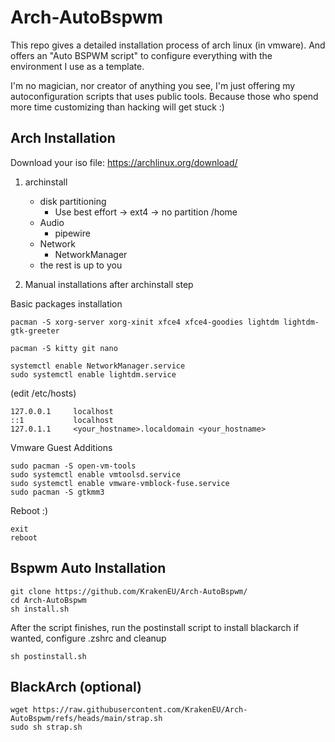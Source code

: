 # Arch-AutoBspwm
This repo gives a detailed installation process of arch linux (in vmware). And offers an "Auto BSPWM script" to configure everything with the environment I use as a template.

I'm no magician, nor creator of anything you see, I'm just offering my autoconfiguration scripts that uses public tools. Because those who spend more time customizing than hacking will get stuck :)


## Arch Installation

Download your iso file: https://archlinux.org/download/

1. archinstall
	- disk partitioning 
		- Use best effort -> ext4 -> no partition /home
 	 - Audio
		- pipewire
   	- Network 
		- NetworkManager
	- the rest is up to you


2. Manual installations after archinstall step

Basic packages installation

```
pacman -S xorg-server xorg-xinit xfce4 xfce4-goodies lightdm lightdm-gtk-greeter

pacman -S kitty git nano

systemctl enable NetworkManager.service
sudo systemctl enable lightdm.service
```

(edit /etc/hosts)

```
127.0.0.1     localhost
::1           localhost
127.0.1.1     <your_hostname>.localdomain <your_hostname>
```

Vmware Guest Additions

```
sudo pacman -S open-vm-tools
sudo systemctl enable vmtoolsd.service
sudo systemctl enable vmware-vmblock-fuse.service
sudo pacman -S gtkmm3
```

Reboot :)

```
exit
reboot
```

## Bspwm Auto Installation

```
git clone https://github.com/KrakenEU/Arch-AutoBspwm/
cd Arch-AutoBspwm
sh install.sh
```

After the script finishes, run the postinstall script to install blackarch if wanted, configure .zshrc and cleanup

```
sh postinstall.sh
```


## BlackArch (optional)

```
wget https://raw.githubusercontent.com/KrakenEU/Arch-AutoBspwm/refs/heads/main/strap.sh
sudo sh strap.sh
```

